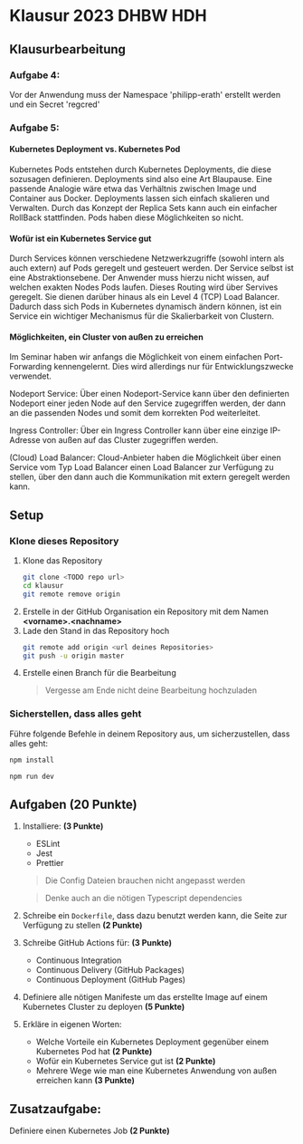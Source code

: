 # Klausur 2023 DHBW HDH

## Klausurbearbeitung

### Aufgabe 4:
Vor der Anwendung muss der Namespace 'philipp-erath' erstellt werden und ein Secret 'regcred'

### Aufgabe 5: 
#### Kubernetes Deployment vs. Kubernetes Pod
Kubernetes Pods entstehen durch Kubernetes Deployments, die diese sozusagen definieren. Deployments sind also eine Art Blaupause. Eine passende Analogie wäre etwa das Verhältnis zwischen Image und Container aus Docker.
Deployments lassen sich einfach skalieren und Verwalten. Durch das Konzept der Replica Sets kann auch ein einfacher RollBack stattfinden. Pods haben diese Möglichkeiten so nicht.

#### Wofür ist ein Kubernetes Service gut
Durch Services können verschiedene Netzwerkzugriffe (sowohl intern als auch extern) auf Pods geregelt und gesteuert werden. Der Service selbst ist eine Abstraktionsebene. Der Anwender muss hierzu nicht wissen, auf welchen exakten Nodes Pods laufen. Dieses Routing wird über Servives geregelt. Sie dienen darüber hinaus als ein Level 4 (TCP) Load Balancer. Dadurch dass sich Pods in Kubernetes dynamisch ändern können, ist ein Service ein wichtiger Mechanismus für die Skalierbarkeit von Clustern.

#### Möglichkeiten, ein Cluster von außen zu erreichen
Im Seminar haben wir anfangs die Möglichkeit von einem einfachen Port-Forwarding kennengelernt. Dies wird allerdings nur für Entwicklungszwecke verwendet.

Nodeport Service: Über einen Nodeport-Service kann über den definierten Nodeport einer jeden Node auf den Service zugegriffen werden, der dann an die passenden Nodes und somit dem korrekten Pod weiterleitet.

Ingress Controller: Über ein Ingress Controller kann über eine einzige IP-Adresse von außen auf das Cluster zugegriffen werden.

(Cloud) Load Balancer: Cloud-Anbieter haben die Möglichkeit über einen Service vom Typ Load Balancer einen Load Balancer zur Verfügung zu stellen, über den dann auch die Kommunikation mit extern geregelt werden kann.

#### 

## Setup

### Klone dieses Repository

1. Klone das Repository
    ```bash
    git clone <TODO repo url>
    cd klausur
    git remote remove origin
    ```
2. Erstelle in der GitHub Organisation ein Repository mit dem Namen **\<vorname>.\<nachname>**
3. Lade den Stand in das Repository hoch
   ```bash
   git remote add origin <url deines Repositories>
   git push -u origin master
   ```
4. Erstelle einen Branch für die Bearbeitung
   > Vergesse am Ende nicht deine Bearbeitung hochzuladen

### Sicherstellen, dass alles geht

Führe folgende Befehle in deinem Repository aus, um sicherzustellen, dass alles geht:

```bash
npm install

npm run dev
```

## Aufgaben (20 Punkte)

1. Installiere: **(3 Punkte)**
   * ESLint
   * Jest
   * Prettier
   > Die Config Dateien brauchen nicht angepasst werden
   
   > Denke auch an die nötigen Typescript dependencies
2. Schreibe ein `Dockerfile`, dass dazu benutzt werden kann, die Seite zur Verfügung zu stellen **(2 Punkte)**
3. Schreibe GitHub Actions für: **(3 Punkte)**
   * Continuous Integration
   * Continuous Delivery (GitHub Packages)
   * Continuous Deployment (GitHub Pages)
4. Definiere alle nötigen Manifeste um das erstellte Image auf einem Kubernetes Cluster zu deployen **(5 Punkte)**
5. Erkläre in eigenen Worten:
   * Welche Vorteile ein Kubernetes Deployment gegenüber einem Kubernetes Pod hat **(2 Punkte)**
   * Wofür ein Kubernetes Service gut ist **(2 Punkte)**
   * Mehrere Wege wie man eine Kubernetes Anwendung von außen erreichen kann **(3 Punkte)**

## Zusatzaufgabe:

Definiere einen Kubernetes Job **(2 Punkte)**